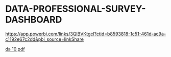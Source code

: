 # DATA-PROFESSIONAL-SURVEY-DASHBOARD

https://app.powerbi.com/links/3QlBVKtgcl?ctid=b8593818-1c51-461d-ac9a-c1192e67c2dd&pbi_source=linkShare

[da 10.pdf](https://github.com/nihal2405/DATA-PROFESSIONAL-SURVEY-DASHBOARD/files/13797751/da.10.pdf)
